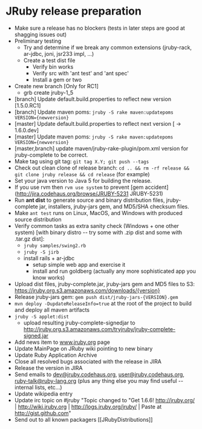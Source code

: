 JRuby release preparation
=========================

* Make sure a release has no blockers (tests in later steps are good at shagging issues out)
* Preliminary testing
    * Try and determine if we break any common extensions (jruby-rack, ar-jdbc, joni, jsr233 impl, ...)
    * Create a test dist file
        * Verify bin works
        * Verify src with 'ant test' and 'ant spec'
        * Install a gem or two
* Create new branch [Only for RC1]
    * grb create jruby-1_5
* [branch] Update default.build.properties to reflect new version [1.5.0.RC1]
* [branch] Update maven poms: `jruby -S rake maven:updatepoms VERSION={newversion}`
* [master] Update default.build.properties to reflect next version [ -> 1.6.0.dev]
* [master] Update maven poms: `jruby -S rake maven:updatepoms VERSION={newversion}`
* [master,branch] update maven/jruby-rake-plugin/pom.xml version for jruby-complete to be correct.
* Make tag using git tag: `git tag X.Y; git push --tags`
* Check out clean clone of release branch: `cd .. && rm -rf release && git clone jruby release && cd release` (for example)
* Set your java version to Java 5 for building the release.
* If you use rvm then `rvm use system` to prevent [gem accident](http://jira.codehaus.org/browse/JRUBY-5231 JRUBY-5231)
* Run **ant dist** to generate source and binary distribution files, jruby-complete jar, installers, jruby-jars gem, and MD5/SHA checksum files.
* Make `ant test` runs on Linux, MacOS, and Windows with produced source distribution
* Verify common tasks as extra sanity check (Windows + one other system) [with binary distro -- try some with .zip dist and some with .tar.gz dist]:
    * `jruby samples/swing2.rb`
    * `jruby -S jirb`
    * install rails + ar-jdbc
        * setup simple web app and exercise it
        * install and run goldberg (actually any more sophisticated app you know works)
* Upload dist files, jruby-complete.jar, jruby-jars gem and MD5 files to S3: https://jruby.org.s3.amazonaws.com/downloads/{version}
* Release jruby-jars gem: `gem push dist/jruby-jars-{VERSION}.gem`
* `mvn deploy -DupdateReleaseInfo=true` at the root of the project to build and deploy all maven artifacts
* `jruby -S applet:dist`
    * upload resulting jruby-complete-signedjar to http://jruby.org.s3.amazonaws.com/tryjruby/jruby-complete-signed.jar
* Add news item to www.jruby.org page 
* Update MainPage on JRuby wiki pointing to new binary
* Update Ruby Application Archive
* Close all resolved bugs associated with the release in JIRA
* Release the version in JIRA
* Send emails to dev@jruby.codehaus.org, user@jruby.codehaus.org, ruby-talk@ruby-lang.org (plus any thing else you may find useful -- internal lists, etc...)
* Update wikipedia entry
* Update irc topic on #jruby "Topic changed to "Get 1.6.6! http://jruby.org/ | http://wiki.jruby.org | http://logs.jruby.org/jruby/ | Paste at http://gist.github.com"
* Send out to all known packagers [[JRubyDistributions]]
